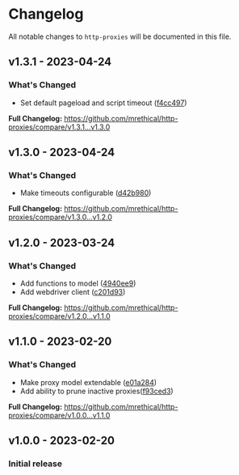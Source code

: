 # Changelog

All notable changes to `http-proxies` will be documented in this file.

## v1.3.1 - 2023-04-24

### What's Changed

- Set default pageload and script timeout ([f4cc497](https://github.com/mrethical/http-proxies/commit/f4cc4970cb52a3d4d83954be147f886299088826))

**Full Changelog:** https://github.com/mrethical/http-proxies/compare/v1.3.1...v1.3.0

## v1.3.0 - 2023-04-24

### What's Changed

- Make timeouts configurable ([d42b980](https://github.com/mrethical/http-proxies/commit/d42b980452ec7d3f1a167babb0e29e55c6a2db20))

**Full Changelog:** https://github.com/mrethical/http-proxies/compare/v1.3.0...v1.2.0

## v1.2.0 - 2023-03-24

### What's Changed

- Add functions to model ([4940ee9](https://github.com/mrethical/http-proxies/commit/4940ee97ea774f918320fd181deeb94efa57ca21))
- Add webdriver client ([c201d93](https://github.com/mrethical/http-proxies/commit/c201d93afb9a32afa5617977467dbd0f083ec347))

**Full Changelog:** https://github.com/mrethical/http-proxies/compare/v1.2.0...v1.1.0

## v1.1.0 - 2023-02-20

### What's Changed

- Make proxy model extendable ([e01a284](https://github.com/mrethical/http-proxies/commit/e01a284f4603a7e3a5e1fa67e28f80de8c11b7a0))
- Add ability to prune inactive proxies([f93ced3](https://github.com/mrethical/http-proxies/commit/f93ced3cf96dd413c2a47c973c5534101e7b601a))

**Full Changelog:** https://github.com/mrethical/http-proxies/compare/v1.0.0...v1.1.0

## v1.0.0 - 2023-02-20

### Initial release
